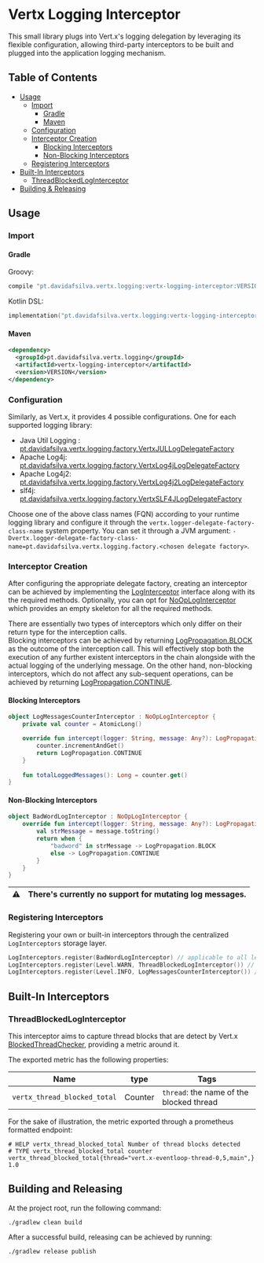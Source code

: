 # Vertx Logging Interceptor 

This small library plugs into Vert.x's logging delegation by leveraging its flexible configuration, allowing 
third-party interceptors to be built and plugged into the application logging mechanism.

## Table of Contents
* [Usage](#usage)
  + [Import](#import)
    - [Gradle](#gradle)
    - [Maven](#maven)
  + [Configuration](#configuration)
  + [Interceptor Creation](#interceptor-creation)
    - [Blocking Interceptors](#blocking-interceptors)
    - [Non-Blocking Interceptors](#non-blocking-interceptors)
  + [Registering Interceptors](#registering-interceptors)
* [Built-In Interceptors](#built-in-interceptors)
  + [ThreadBlockedLogInterceptor](#threadblockedloginterceptor)
* [Building & Releasing](#building---releasing)

## Usage

### Import
#### Gradle
Groovy:
```groovy
compile "pt.davidafsilva.vertx.logging:vertx-logging-interceptor:VERSION"
```
Kotlin DSL:
```kotlin
implementation("pt.davidafsilva.vertx.logging:vertx-logging-interceptor:VERSION")
```
#### Maven
```xml
<dependency>
  <groupId>pt.davidafsilva.vertx.logging</groupId>
  <artifactId>vertx-logging-interceptor</artifactId>
  <version>VERSION</version>
</dependency>
```

### Configuration
Similarly, as Vert.x, it provides 4 possible configurations. One for each supported logging library:
- Java Util Logging : [pt.davidafsilva.vertx.logging.factory.VertxJULLogDelegateFactory](src/main/kotlin/pt/davidafsilva/vertx/logging/factory/VertxLogDelegateFactory.kt#L25)
- Apache Log4j: [pt.davidafsilva.vertx.logging.factory.VertxLog4jLogDelegateFactory](src/main/kotlin/pt/davidafsilva/vertx/logging/factory/VertxLogDelegateFactory.kt#L27)
- Apache Log4j2: [pt.davidafsilva.vertx.logging.factory.VertxLog4j2LogDelegateFactory](src/main/kotlin/pt/davidafsilva/vertx/logging/factory/VertxLogDelegateFactory.kt#L26)
- slf4j: [pt.davidafsilva.vertx.logging.factory.VertxSLF4JLogDelegateFactory](src/main/kotlin/pt/davidafsilva/vertx/logging/factory/VertxLogDelegateFactory.kt#L28)

Choose one of the above class names (FQN) according to your runtime logging library and configure it through the 
`vertx.logger-delegate-factory-class-name` system property. You can set it through a JVM argument:
`-Dvertx.logger-delegate-factory-class-name=pt.davidafsilva.vertx.logging.factory.<chosen delegate factory>`.

### Interceptor Creation
After configuring the appropriate delegate factory, creating an interceptor can be achieved by implementing the 
[LogInterceptor](src/main/kotlin/pt/davidafsilva/vertx/logging/LogInterceptor.kt) interface along with its the required
methods. Optionally, you can opt for [NoOpLogInterceptor](src/main/kotlin/pt/davidafsilva/vertx/logging/LogInterceptor.kt#L12)
which provides an empty skeleton for all the required methods. 

There are essentially two types of interceptors which only differ on their return type for the interception calls.  
Blocking interceptors can be achieved by returning [LogPropagation.BLOCK](src/main/kotlin/pt/davidafsilva/vertx/logging/LogInterceptor.kt#L26)
as the outcome of the interception call. This will effectively stop both the execution of any further existent 
interceptors in the chain alongside with the actual logging of the underlying message.
On the other hand, non-blocking interceptors, which do not affect any sub-sequent operations, can be achieved by 
returning [LogPropagation.CONTINUE](src/main/kotlin/pt/davidafsilva/vertx/logging/LogInterceptor.kt#L26).

#### Blocking Interceptors
```kotlin
object LogMessagesCounterInterceptor : NoOpLogInterceptor {
    private val counter = AtomicLong()

    override fun intercept(logger: String, message: Any?): LogPropagation {
        counter.incrementAndGet()
        return LogPropagation.CONTINUE
    }
    
    fun totalLoggedMessages(): Long = counter.get()
}
```

#### Non-Blocking Interceptors 
```kotlin
object BadWordLogInterceptor : NoOpLogInterceptor {
    override fun intercept(logger: String, message: Any?): LogPropagation {
        val strMessage = message.toString()
        return when {
            "badword" in strMessage -> LogPropagation.BLOCK
            else -> LogPropagation.CONTINUE
        }
    }
}
```

| :warning: | There's currently no support for mutating log messages. |
| --- | ---- | 

### Registering Interceptors
Registering your own or built-in interceptors through the centralized `LogInterceptors` storage layer. 
```kotlin
LogInterceptors.register(BadWordLogInterceptor) // applicable to all levels
LogInterceptors.register(Level.WARN, ThreadBlockedLogInterceptor()) // built-in interceptor
LogInterceptors.register(Level.INFO, LogMessagesCounterInterceptor()) // counts all info messages
```



## Built-In Interceptors

### ThreadBlockedLogInterceptor
This interceptor aims to capture thread blocks that are detect by Vert.x 
[BlockedThreadChecker](https://github.com/eclipse-vertx/vert.x/blob/3.9/src/main/java/io/vertx/core/impl/BlockedThreadChecker.java),
providing a metric around it.

The exported metric has the following properties:

| Name | type | Tags | 
| --- | --- | --- | 
| `vertx_thread_blocked_total` | Counter | `thread`: the name of the blocked thread | 

For the sake of illustration, the metric exported through a prometheus formatted endpoint:
```
# HELP vertx_thread_blocked_total Number of thread blocks detected
# TYPE vertx_thread_blocked_total counter
vertx_thread_blocked_total{thread="vert.x-eventloop-thread-0,5,main",} 1.0
```

## Building and Releasing
At the project root, run the following command:
```shell
./gradlew clean build
```

After a successful build, releasing can be achieved by running:
```shell
./gradlew release publish
```
